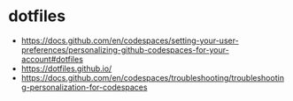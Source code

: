 # dotfiles
* https://docs.github.com/en/codespaces/setting-your-user-preferences/personalizing-github-codespaces-for-your-account#dotfiles
* https://dotfiles.github.io/
* https://docs.github.com/en/codespaces/troubleshooting/troubleshooting-personalization-for-codespaces